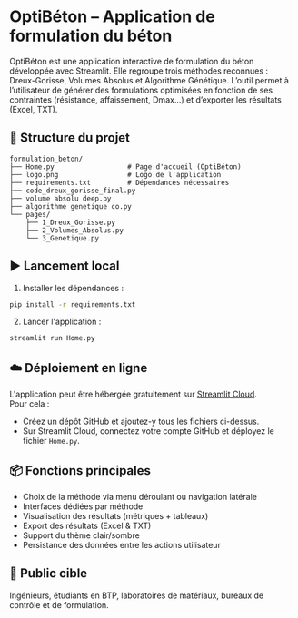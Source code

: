 # OptiBéton – Application de formulation du béton

OptiBéton est une application interactive de formulation du béton développée avec Streamlit. Elle regroupe trois méthodes reconnues : Dreux-Gorisse, Volumes Absolus et Algorithme Génétique. L’outil permet à l’utilisateur de générer des formulations optimisées en fonction de ses contraintes (résistance, affaissement, Dmax...) et d’exporter les résultats (Excel, TXT).

## 📁 Structure du projet

```
formulation_beton/
├── Home.py                  # Page d'accueil (OptiBéton)
├── logo.png                 # Logo de l'application
├── requirements.txt         # Dépendances nécessaires
├── code_dreux_gorisse_final.py
├── volume absolu deep.py
├── algorithme genetique co.py
└── pages/
    ├── 1_Dreux_Gorisse.py
    ├── 2_Volumes_Absolus.py
    └── 3_Genetique.py
```

## ▶️ Lancement local

1. Installer les dépendances :

```bash
pip install -r requirements.txt
```

2. Lancer l'application :

```bash
streamlit run Home.py
```

## ☁️ Déploiement en ligne

L'application peut être hébergée gratuitement sur [Streamlit Cloud](https://streamlit.io/cloud).  
Pour cela :
- Créez un dépôt GitHub et ajoutez-y tous les fichiers ci-dessus.
- Sur Streamlit Cloud, connectez votre compte GitHub et déployez le fichier `Home.py`.

## 📦 Fonctions principales

- Choix de la méthode via menu déroulant ou navigation latérale
- Interfaces dédiées par méthode
- Visualisation des résultats (métriques + tableaux)
- Export des résultats (Excel & TXT)
- Support du thème clair/sombre
- Persistance des données entre les actions utilisateur

## 👷 Public cible

Ingénieurs, étudiants en BTP, laboratoires de matériaux, bureaux de contrôle et de formulation.